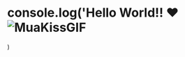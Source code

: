 # console.log('Hello World!! ❤️![MuaKissGIF](https://github.com/BrusmelGil/BrusmelGil/assets/144242787/d415a42b-2542-48d4-a605-d1af2c9544e0)
)

<!--
**BrusmelGil/BrusmelGil** is a ✨ _special_ ✨ repository because its `README.md` (this file) appears on your GitHub profile.

Here are some ideas to get you started:

- 🔭 I’m currently working on ...
- 🌱 I’m currently learning ...
- 👯 I’m looking to collaborate on ...
- 🤔 I’m looking for help with ...
- 💬 Ask me about ...
- 📫 How to reach me: ...
- 😄 Pronouns: ...
- ⚡ Fun fact: ...
-->
